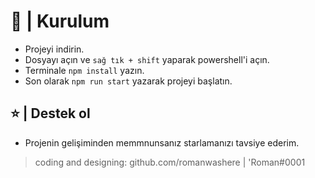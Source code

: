 # 🔨 | Kurulum

- Projeyi indirin.
- Dosyayı açın ve `sağ tık + shift` yaparak powershell'i açın.
- Terminale `npm install` yazın.
- Son olarak `npm run start` yazarak projeyi başlatın.

## ⭐ | Destek ol

- Projenin gelişiminden memmnunsanız starlamanızı tavsiye ederim.

> coding and designing: github.com/romanwashere | 'Roman#0001
